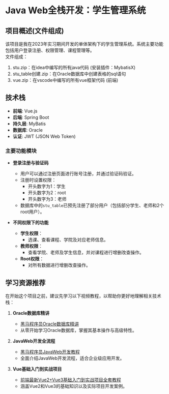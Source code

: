 # Java Web全栈开发：学生管理系统

## 项目概述(文件组成)
该项目是我在2023年实习期间开发的单体架构下的学生管理系统。系统主要功能包括用户登录注册、权限管理、课程管理等。   
文件组成：
1. stu.zip：在idea中编写的所有java代码 (安装插件：MybatisX)
2. stu_table创建.zip：在Oracle数据库中创建表格的sql语句
3. vue.zip：在vscode中编写的所有vue框架代码 (前端)

## 技术栈
- **前端**: Vue.js
- **后端**: Spring Boot
- **持久层**: MyBatis
- **数据库**: Oracle
- **认证**: JWT (JSON Web Token)

### 主要功能模块
- **登录注册与验证码**
  - 用户可以通过注册页面进行账号注册，并通过验证码验证。
  - 注册时设置权限：
    - 开头数字为1：学生
    - 开头数字为2：root
    - 开头数字为3：老师
  - 数据库中的`stu_table`已预先注册了部分用户（包括部分学生、老师和2个root用户）。

- **不同权限下的功能**
  - **学生权限**：
    - 选课、查看课程、学院及对应老师信息。
  - **教师权限**：
    - 查看学院、老师及学生信息，并对课程进行增删改查操作。
  - **Root权限**：
    - 对所有数据进行增删改查操作。

## 学习资源推荐
在开始这个项目之前，建议先学习以下视频教程，以帮助你更好地理解相关技术栈：

1. **Oracle数据库精讲**
   - [黑马程序员Oracle数据库精讲](https://www.bilibili.com/video/BV1KJ411h7NH/?spm_id_from=333.1387.favlist.content.click&vd_source=827d9840a5531e9c9eef6c36f1ecdfb5)
   - 从零开始学习Oracle数据库，掌握其基本操作与高级特性。

2. **JavaWeb开发全流程**
   - [黑马程序员JavaWeb开发教程](https://www.bilibili.com/video/BV1m84y1w7Tb/?spm_id_from=333.1387.favlist.content.click&vd_source=827d9840a5531e9c9eef6c36f1ecdfb5)
   - 全面介绍JavaWeb开发流程，适合企业级应用开发。

3. **Vue基础入门到实战项目**
   - [前端最新Vue2+Vue3基础入门到实战项目全套教程](https://www.bilibili.com/video/BV1HV4y1a7n4/?spm_id_from=333.1387.favlist.content.click&vd_source=827d9840a5531e9c9eef6c36f1ecdfb5)
   - 涵盖Vue2和Vue3的基础知识以及实际项目开发案例。

